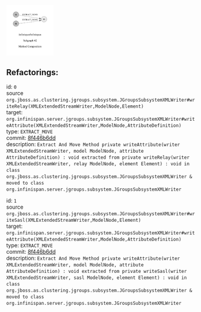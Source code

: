 <img src=subgraph_atomic_2.svg width=25%>

## Refactorings:

id: `0`\
source `org.jboss.as.clustering.jgroups.subsystem.JGroupsSubsystemXMLWriter#writeRelay(XMLExtendedStreamWriter,ModelNode,Element)`\
target: `org.infinispan.server.jgroups.subsystem.JGroupsSubsystemXMLWriter#writeAttribute(XMLExtendedStreamWriter,ModelNode,AttributeDefinition)`\
type: `EXTRACT_MOVE`\
commit: [8f446b6dd](https://github.com/infinispan/infinispan/commit/8f446b6ddf540e1b1fefca34dd10f45ba7256095)\
description: `Extract And Move Method private writeAttribute(writer XMLExtendedStreamWriter, model ModelNode, attribute AttributeDefinition) : void extracted from private writeRelay(writer XMLExtendedStreamWriter, relay ModelNode, element Element) : void in class org.jboss.as.clustering.jgroups.subsystem.JGroupsSubsystemXMLWriter & moved to class org.infinispan.server.jgroups.subsystem.JGroupsSubsystemXMLWriter`

id: `1`\
source `org.jboss.as.clustering.jgroups.subsystem.JGroupsSubsystemXMLWriter#writeSasl(XMLExtendedStreamWriter,ModelNode,Element)`\
target: `org.infinispan.server.jgroups.subsystem.JGroupsSubsystemXMLWriter#writeAttribute(XMLExtendedStreamWriter,ModelNode,AttributeDefinition)`\
type: `EXTRACT_MOVE`\
commit: [8f446b6dd](https://github.com/infinispan/infinispan/commit/8f446b6ddf540e1b1fefca34dd10f45ba7256095)\
description: `Extract And Move Method private writeAttribute(writer XMLExtendedStreamWriter, model ModelNode, attribute AttributeDefinition) : void extracted from private writeSasl(writer XMLExtendedStreamWriter, sasl ModelNode, element Element) : void in class org.jboss.as.clustering.jgroups.subsystem.JGroupsSubsystemXMLWriter & moved to class org.infinispan.server.jgroups.subsystem.JGroupsSubsystemXMLWriter`


